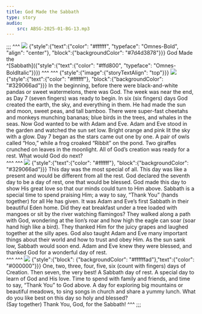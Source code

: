 ```yaml
---
title: God Made the Sabbath
type: story
audio:
    src: ABSG-2025-01-BG-13.mp3
---
```


;;;
^^^
![](13-00.png)
{"style":{"text":{"color": "#ffffff", "typeface": "Omnes-Bold", "align": "center"}, "block":{"backgroundColor": "#7d4d3878"}}}
God Made the\
^[Sabbath]({"style":{"text":{"color": "#ffd800", "typeface": "Omnes-BoldItalic"}}}) 
^^^
^^^
{"style":{"image":{"storyTextAlign": "top"}}}
![](13-01.png)
{"style":{"text":{"color": "#ffffff"}, "block":{"backgroundColor": "#329066ad"}}}
In the beginning, before there were black-and-white pandas or sweet watermelons, there was God. The week was near the end, as Day 7 (seven fingers) was ready to begin. In six (six fingers) days God created the earth, the sky, and everything in them. He had made the sun and moon, sweet peas, and tall bamboo. There were super-fast cheetahs and monkeys munching bananas; blue birds in the trees, and whales in the seas. Now God wanted to be with Adam and Eve. Adam and Eve stood in the garden and watched the sun set low. Bright orange and pink lit the sky with a glow. Day 7 began as the stars came out one by one. A pair of owls called “Hoo,” while a frog croaked “Ribbit” on the pond. Two giraffes crunched on leaves in the moonlight. All of God’s creation was ready for a rest. What would God do next?    
^^^
^^^
![](13-02.png)
{"style":{"text":{"color": "#ffffff"}, "block":{"backgroundColor": "#329066ad"}}}
This day was the most special of all. This day was like a present and would be different from all the rest. God declared the seventh day to be a day of rest, one that would be blessed. God made this day to show His great love so that our minds could turn to Him above. Sabbath is a special time to spend praising Him; a way to say, “Thank You” (hands together) for all He has given. It was Adam and Eve’s first Sabbath in their beautiful Eden home. Did they eat breakfast under a tree loaded with mangoes or sit by the river watching flamingos? They walked along a path with God, wondering at the lion’s roar and how high the eagle can soar (soar hand high like a bird). They thanked Him for the juicy grapes and laughed together at the silly apes. God also taught Adam and Eve many important things about their world and how to trust and obey Him. As the sun sank low, Sabbath would soon end. Adam and Eve knew they were blessed, and thanked God for a wonderful day of rest.    
^^^
^^^
![](13-03.png)
{"style":{"block": {"backgroundColor": "#ffffffad"},"text":{"color": "#000000"}}}
One, two, three, four, five, six (count with fingers) days of Creation. Then seven, the very best! A Sabbath day of rest. A special day to learn of God and His love. Time to spend with family and friends, and time to say, “Thank You” to God above. A day for exploring big mountains or beautiful meadows, to sing songs in church and share a yummy lunch. What do you like best on this day so holy and blessed?\
(Say together) Thank You, God, for the Sabbath!
^^^
;;;